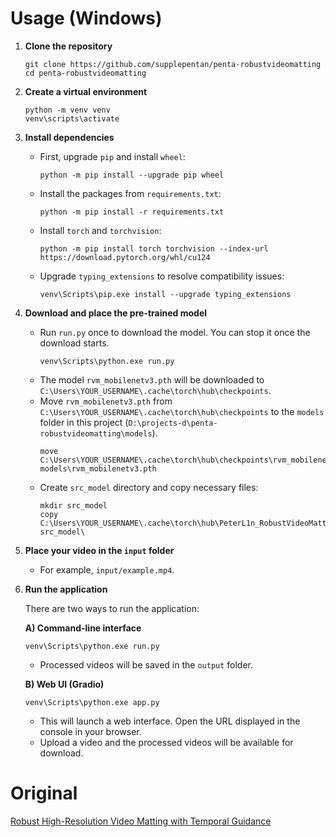 # Usage (Windows)

1.  **Clone the repository**
    ```
    git clone https://github.com/supplepentan/penta-robustvideomatting
    cd penta-robustvideomatting
    ```

2.  **Create a virtual environment**
    ```
    python -m venv venv
    venv\scripts\activate
    ```

3.  **Install dependencies**
    -   First, upgrade `pip` and install `wheel`:
        ```
        python -m pip install --upgrade pip wheel
        ```
    -   Install the packages from `requirements.txt`:
        ```
        python -m pip install -r requirements.txt
        ```
    -   Install `torch` and `torchvision`:
        ```
        python -m pip install torch torchvision --index-url https://download.pytorch.org/whl/cu124
        ```
    -   Upgrade `typing_extensions` to resolve compatibility issues:
        ```
        venv\Scripts\pip.exe install --upgrade typing_extensions
        ```

4.  **Download and place the pre-trained model**
    -   Run `run.py` once to download the model. You can stop it once the download starts.
        ```
        venv\Scripts\python.exe run.py
        ```
    -   The model `rvm_mobilenetv3.pth` will be downloaded to `C:\Users\YOUR_USERNAME\.cache\torch\hub\checkpoints`.
    -   Move `rvm_mobilenetv3.pth` from `C:\Users\YOUR_USERNAME\.cache\torch\hub\checkpoints` to the `models` folder in this project (`D:\projects-d\penta-robustvideomatting\models`).
        ```
        move C:\Users\YOUR_USERNAME\.cache\torch\hub\checkpoints\rvm_mobilenetv3.pth models\rvm_mobilenetv3.pth
        ```
    -   Create `src_model` directory and copy necessary files:
        ```
        mkdir src_model
        copy C:\Users\YOUR_USERNAME\.cache\torch\hub\PeterL1n_RobustVideoMatting_master\model\* src_model\
        ```

5.  **Place your video in the `input` folder**
    -   For example, `input/example.mp4`.

6.  **Run the application**
    
    There are two ways to run the application:
    
    **A) Command-line interface**
    ```
    venv\Scripts\python.exe run.py
    ```
    -   Processed videos will be saved in the `output` folder.

    **B) Web UI (Gradio)**
    ```
    venv\Scripts\python.exe app.py
    ```
    -   This will launch a web interface. Open the URL displayed in the console in your browser.
    -   Upload a video and the processed videos will be available for download.

# Original

[Robust High-Resolution Video Matting with Temporal Guidance](https://peterl1n.github.io/RobustVideoMatting/)